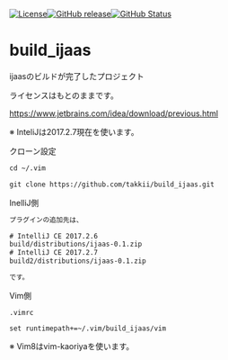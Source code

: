 [![License](https://img.shields.io/badge/License-Apache%202.0-blue.svg)](https://opensource.org/licenses/Apache-2.0)[![GitHub release](https://img.shields.io/github/release/takkii/build_ijaas.svg?style=flat)](GitHub)[![GitHub Status](https://img.shields.io/github/last-commit/takkii/build_ijaas.svg?style=flat)](GitHub)


# build_ijaas

ijaasのビルドが完了したプロジェクト

ライセンスはもとのままです。

https://www.jetbrains.com/idea/download/previous.html

※ InteliJは2017.2.7現在を使います。

クローン設定

```txt
cd ~/.vim

git clone https://github.com/takkii/build_ijaas.git
```

InelliJ側

```txt
プラグインの追加先は、

# IntelliJ CE 2017.2.6
build/distributions/ijaas-0.1.zip
# IntelliJ CE 2017.2.7
build2/distributions/ijaas-0.1.zip

です。
```

Vim側

```vim
.vimrc

set runtimepath+=~/.vim/build_ijaas/vim

```

※ Vim8はvim-kaoriyaを使います。
